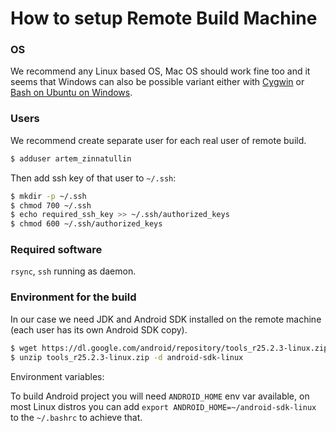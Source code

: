 # How to setup Remote Build Machine

### OS

We recommend any Linux based OS, Mac OS should work fine too and it seems that Windows can also be possible variant either with [Cygwin](https://www.cygwin.com) or [Bash on Ubuntu on Windows](https://msdn.microsoft.com/en-us/commandline/wsl/install_guide).

### Users

We recommend create separate user for each real user of remote build.

```bash
$ adduser artem_zinnatullin
```

Then add ssh key of that user to `~/.ssh`:

```bash
$ mkdir -p ~/.ssh
$ chmod 700 ~/.ssh
$ echo required_ssh_key >> ~/.ssh/authorized_keys
$ chmod 600 ~/.ssh/authorized_keys
```

### Required software

`rsync`, `ssh` running as daemon.

### Environment for the build

In our case we need JDK and Android SDK installed on the remote machine (each user has its own Android SDK copy).

```bash
$ wget https://dl.google.com/android/repository/tools_r25.2.3-linux.zip
$ unzip tools_r25.2.3-linux.zip -d android-sdk-linux
```

Environment variables:

To build Android project you will need `ANDROID_HOME` env var available, on most Linux distros you can add `export ANDROID_HOME=~/android-sdk-linux` to the `~/.bashrc` to achieve that.

